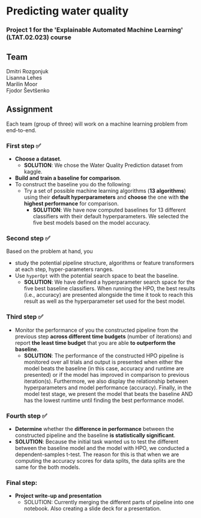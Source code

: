 # Predicting water quality
### Project 1 for the 'Explainable Automated Machine Learning' (LTAT.02.023) course

## Team
Dmitri Rozgonjuk <br>
Lisanna Lehes <br>
Marilin Moor <br>
Fjodor Ševtšenko <br>

## Assignment
Each team (group of three) will work on a machine learning problem from end-to-end.

### First step :white_check_mark:
- **Choose a dataset**.
  - **SOLUTION**: We chose the Water Quality Prediction dataset from kaggle.
- **Build and train a baseline for comparison**.
- To construct the baseline you do the following:
  - Try a set of possible machine learning algorithms (**13 algorithms**) using their **default hyperparameters** and **choose** the one with **the highest performance** for comparison.
    - **SOLUTION**: We have now computed baselines for 13 different classifiers with their default hyperparameters. We selected the five best models based on the model accuracy.
  
### Second step :white_check_mark:
Based on the problem at hand, you 
- study the potential pipeline structure, algorithms or feature transformers at each step, hyper-parameters ranges. 
- Use `hyperOpt` with the potential search space to beat the baseline.
  - **SOLUTION**: We have defined a hyperparameter search space for the five best baseline classifiers. When running the HPO, the best results (i.e., accuracy) are presented alongside the time it took to reach this result as well as the hyperparameter set used for the best model.

### Third step :white_check_mark:
- Monitor the performance of you the constructed pipeline from the previous step **across different time budgets** (number of iterations) and report **the least time budget** that you are able **to outperform the baseline**.
  - **SOLUTION**: The performance of the constructed HPO pipeline is monitored over all trials and output is presented when either the model beats the baseline (in this case, accuracy and runtime are presented) or if the model has improved in comparison to previous iteration(s). Furthermore, we also display the relationship between hyperparameters and model performance (accuracy). Finally, in the model test stage, we present the model that beats the baseline AND has the lowest runtime until finding the best performance model.

### Fourth step :white_check_mark:
-  **Determine** whether the **difference in performance** between the constructed pipeline and the baseline **is statistically significant**.
  - **SOLUTION**: Because the initial task wanted us to test the different between the baseline model and the model with HPO, we conducted a dependent-samples t-test. The reason for this is that when we are computing the accuracy scores for data splits, the data splits are the same for the both models.

### Final step:
- **Project write-up and presentation**
  - SOLUTION: Currently merging the different parts of pipeline into one notebook. Also creating a slide deck for a presentation.

